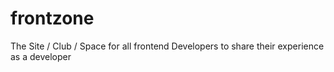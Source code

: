 # frontzone
The Site / Club / Space for all frontend Developers to share their experience as a developer 
